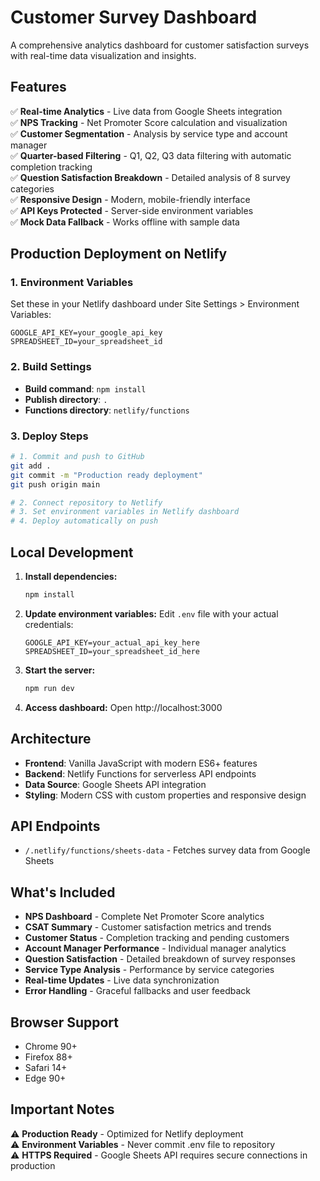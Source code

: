 # Customer Survey Dashboard

A comprehensive analytics dashboard for customer satisfaction surveys with real-time data visualization and insights.

## Features

✅ **Real-time Analytics** - Live data from Google Sheets integration  
✅ **NPS Tracking** - Net Promoter Score calculation and visualization  
✅ **Customer Segmentation** - Analysis by service type and account manager  
✅ **Quarter-based Filtering** - Q1, Q2, Q3 data filtering with automatic completion tracking  
✅ **Question Satisfaction Breakdown** - Detailed analysis of 8 survey categories  
✅ **Responsive Design** - Modern, mobile-friendly interface  
✅ **API Keys Protected** - Server-side environment variables  
✅ **Mock Data Fallback** - Works offline with sample data  

## Production Deployment on Netlify

### 1. Environment Variables
Set these in your Netlify dashboard under Site Settings > Environment Variables:
```
GOOGLE_API_KEY=your_google_api_key
SPREADSHEET_ID=your_spreadsheet_id
```

### 2. Build Settings
- **Build command**: `npm install`
- **Publish directory**: `.`
- **Functions directory**: `netlify/functions`

### 3. Deploy Steps
```bash
# 1. Commit and push to GitHub
git add .
git commit -m "Production ready deployment"
git push origin main

# 2. Connect repository to Netlify
# 3. Set environment variables in Netlify dashboard
# 4. Deploy automatically on push
```

## Local Development

1. **Install dependencies:**
   ```bash
   npm install
   ```

2. **Update environment variables:**
   Edit `.env` file with your actual credentials:
   ```
   GOOGLE_API_KEY=your_actual_api_key_here
   SPREADSHEET_ID=your_spreadsheet_id_here
   ```

3. **Start the server:**
   ```bash
   npm run dev
   ```

4. **Access dashboard:**
   Open http://localhost:3000

## Architecture

- **Frontend**: Vanilla JavaScript with modern ES6+ features
- **Backend**: Netlify Functions for serverless API endpoints  
- **Data Source**: Google Sheets API integration
- **Styling**: Modern CSS with custom properties and responsive design

## API Endpoints

- `/.netlify/functions/sheets-data` - Fetches survey data from Google Sheets

## What's Included

- **NPS Dashboard** - Complete Net Promoter Score analytics
- **CSAT Summary** - Customer satisfaction metrics and trends
- **Customer Status** - Completion tracking and pending customers
- **Account Manager Performance** - Individual manager analytics
- **Question Satisfaction** - Detailed breakdown of survey responses
- **Service Type Analysis** - Performance by service categories
- **Real-time Updates** - Live data synchronization
- **Error Handling** - Graceful fallbacks and user feedback

## Browser Support

- Chrome 90+
- Firefox 88+  
- Safari 14+
- Edge 90+

## Important Notes

⚠️ **Production Ready** - Optimized for Netlify deployment  
⚠️ **Environment Variables** - Never commit .env file to repository  
⚠️ **HTTPS Required** - Google Sheets API requires secure connections in production